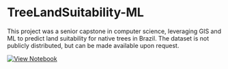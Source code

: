 # TreeLandSuitability-ML

This project was a senior capstone in computer science, leveraging GIS and ML to predict land suitability for native trees in Brazil. The dataset is not publicly distributed, but can be made available upon request.

[![View Notebook](https://img.shields.io/badge/View-Notebook-blue)](https://github.com/LucasPalomino/TreeLandSuitability-ML/blob/main/CSCI498_Final_Notebook.ipynb)
